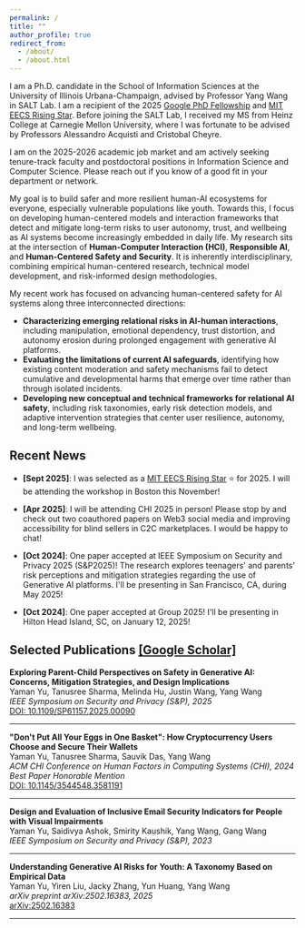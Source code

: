 ```yaml
---
permalink: /
title: ""
author_profile: true
redirect_from: 
  - /about/
  - /about.html
---
```

I am a Ph.D. candidate in the School of Information Sciences at the <span class='text-highlight'>University of Illinois Urbana-Champaign</span>, advised by Professor <span class='text-highlight'>Yang Wang</span> in SALT Lab. I am a recipient of the 2025 <span class='text-colored'>[Google PhD Fellowship](https://research.google/programs-and-events/phd-fellowship/recipients/)</span> and <span class='text-colored'>[MIT EECS Rising Star](https://risingstars-eecs.mit.edu/participants/?y=2025&search_page=4)</span>. Before joining the SALT Lab, I received my MS from Heinz College at Carnegie Mellon University, where I was fortunate to be advised by Professors <span class='fa-facebook-square'>Alessandro Acquisti</span> and <span class='fa-facebook-square'>Cristobal Cheyre</span>.

<span class='required'> I am on the 2025-2026 academic job market and am actively seeking tenure-track faculty and postdoctoral positions in Information Science and Computer Science. Please reach out if you know of a good fit in your department or network.</span>

My goal is to build safer and more resilient human-AI ecosystems for everyone, especially vulnerable populations like youth. Towards this, I focus on developing human-centered models and interaction frameworks that detect and mitigate long-term risks to user autonomy, trust, and wellbeing as AI systems become increasingly embedded in daily life. My research sits at the intersection of **Human-Computer Interaction (HCI)**, **Responsible AI**, and **Human-Centered Safety and Security**. It is inherently interdisciplinary, combining empirical human-centered research, technical model development, and risk-informed design methodologies.

My recent work has focused on advancing human-centered safety for AI systems along three interconnected directions:

- **Characterizing emerging relational risks in AI-human interactions**, including manipulation, emotional dependency, trust distortion, and autonomy erosion during prolonged engagement with generative AI platforms.
- **Evaluating the limitations of current AI safeguards**, identifying how existing content moderation and safety mechanisms fail to detect cumulative and developmental harms that emerge over time rather than through isolated incidents.
- **Developing new conceptual and technical frameworks for relational AI safety**, including risk taxonomies, early risk detection models, and adaptive intervention strategies that center user resilience, autonomy, and long-term wellbeing.

Recent News
------
- **[Sept 2025]**: I was selected as a <span class='text-highlight'>[MIT EECS Rising Star](https://risingstars-eecs.mit.edu/participants/?y=2025&search_page=4)</span> ⭐ for 2025. I will be attending the workshop in Boston this November!

- **[Apr 2025]**: I will be attending CHI 2025 in person! Please stop by and check out two coauthored papers on Web3 social media and improving accessibility for blind sellers in C2C marketplaces. I would be happy to chat!

- **[Oct 2024]**: One paper accepted at IEEE Symposium on Security and Privacy 2025 (S&P2025)! The research explores teenagers' and parents' risk perceptions and mitigation strategies regarding the use of Generative AI platforms. I'll be presenting in San Francisco, CA, during May 2025!

- **[Oct 2024]**: One paper accepted at Group 2025! I'll be presenting in Hilton Head Island, SC, on January 12, 2025!

Selected Publications [[Google Scholar]](https://scholar.google.com/citations?user=P4u5JI8AAAAJ&hl=en)
------

**Exploring Parent-Child Perspectives on Safety in Generative AI: Concerns, Mitigation Strategies, and Design Implications**  
Yaman Yu, Tanusree Sharma, Melinda Hu, Justin Wang, Yang Wang  
*IEEE Symposium on Security and Privacy (S&P), 2025*  
[DOI: 10.1109/SP61157.2025.00090](https://doi.org/10.1109/SP61157.2025.00090)

---

**"Don't Put All Your Eggs in One Basket": How Cryptocurrency Users Choose and Secure Their Wallets**  
Yaman Yu, Tanusree Sharma, Sauvik Das, Yang Wang  
*ACM CHI Conference on Human Factors in Computing Systems (CHI), 2024*  
*Best Paper Honorable Mention*  
[DOI: 10.1145/3544548.3581191](https://doi.org/10.1145/3544548.3581191)

---

**Design and Evaluation of Inclusive Email Security Indicators for People with Visual Impairments**  
Yaman Yu, Saidivya Ashok, Smirity Kaushik, Yang Wang, Gang Wang  
*IEEE Symposium on Security and Privacy (S&P), 2023*

---

**Understanding Generative AI Risks for Youth: A Taxonomy Based on Empirical Data**  
Yaman Yu, Yiren Liu, Jacky Zhang, Yun Huang, Yang Wang  
*arXiv preprint arXiv:2502.16383, 2025*  
[arXiv:2502.16383](https://arxiv.org/abs/2502.16383)

---




<!-- A data-driven personal website
======
Like many other Jekyll-based GitHub Pages templates, Academic Pages makes you separate the website's content from its form. The content & metadata of your website are in structured markdown files, while various other files constitute the theme, specifying how to transform that content & metadata into HTML pages. You keep these various markdown (.md), YAML (.yml), HTML, and CSS files in a public GitHub repository. Each time you commit and push an update to the repository, the [GitHub pages](https://pages.github.com/) service creates static HTML pages based on these files, which are hosted on GitHub's servers free of charge.

Many of the features of dynamic content management systems (like Wordpress) can be achieved in this fashion, using a fraction of the computational resources and with far less vulnerability to hacking and DDoSing. You can also modify the theme to your heart's content without touching the content of your site. If you get to a point where you've broken something in Jekyll/HTML/CSS beyond repair, your markdown files describing your talks, publications, etc. are safe. You can rollback the changes or even delete the repository and start over -- just be sure to save the markdown files! Finally, you can also write scripts that process the structured data on the site, such as [this one](https://github.com/academicpages/academicpages.github.io/blob/master/talkmap.ipynb) that analyzes metadata in pages about talks to display [a map of every location you've given a talk](https://academicpages.github.io/talkmap.html). -->

<!-- Getting started
======
1. Register a GitHub account if you don't have one and confirm your e-mail (required!)
1. Fork [this repository](https://github.com/academicpages/academicpages.github.io) by clicking the "fork" button in the top right. 
1. Go to the repository's settings (rightmost item in the tabs that start with "Code", should be below "Unwatch"). Rename the repository "[your GitHub username].github.io", which will also be your website's URL.
1. Set site-wide configuration and create content & metadata (see below -- also see [this set of diffs](http://archive.is/3TPas) showing what files were changed to set up [an example site](https://getorg-testacct.github.io) for a user with the username "getorg-testacct")
1. Upload any files (like PDFs, .zip files, etc.) to the files/ directory. They will appear at https://[your GitHub username].github.io/files/example.pdf.  
1. Check status by going to the repository settings, in the "GitHub pages" section -->

<!-- Site-wide configuration
------
The main configuration file for the site is in the base directory in [_config.yml](https://github.com/academicpages/academicpages.github.io/blob/master/_config.yml), which defines the content in the sidebars and other site-wide features. You will need to replace the default variables with ones about yourself and your site's github repository. The configuration file for the top menu is in [_data/navigation.yml](https://github.com/academicpages/academicpages.github.io/blob/master/_data/navigation.yml). For example, if you don't have a portfolio or blog posts, you can remove those items from that navigation.yml file to remove them from the header. 

Create content & metadata
------
For site content, there is one markdown file for each type of content, which are stored in directories like _publications, _talks, _posts, _teaching, or _pages. For example, each talk is a markdown file in the [_talks directory](https://github.com/academicpages/academicpages.github.io/tree/master/_talks). At the top of each markdown file is structured data in YAML about the talk, which the theme will parse to do lots of cool stuff. The same structured data about a talk is used to generate the list of talks on the [Talks page](https://academicpages.github.io/talks), each [individual page](https://academicpages.github.io/talks/2012-03-01-talk-1) for specific talks, the talks section for the [CV page](https://academicpages.github.io/cv), and the [map of places you've given a talk](https://academicpages.github.io/talkmap.html) (if you run this [python file](https://github.com/academicpages/academicpages.github.io/blob/master/talkmap.py) or [Jupyter notebook](https://github.com/academicpages/academicpages.github.io/blob/master/talkmap.ipynb), which creates the HTML for the map based on the contents of the _talks directory).

**Markdown generator**

I have also created [a set of Jupyter notebooks](https://github.com/academicpages/academicpages.github.io/tree/master/markdown_generator
) that converts a CSV containing structured data about talks or presentations into individual markdown files that will be properly formatted for the Academic Pages template. The sample CSVs in that directory are the ones I used to create my own personal website at stuartgeiger.com. My usual workflow is that I keep a spreadsheet of my publications and talks, then run the code in these notebooks to generate the markdown files, then commit and push them to the GitHub repository.

How to edit your site's GitHub repository
------
Many people use a git client to create files on their local computer and then push them to GitHub's servers. If you are not familiar with git, you can directly edit these configuration and markdown files directly in the github.com interface. Navigate to a file (like [this one](https://github.com/academicpages/academicpages.github.io/blob/master/_talks/2012-03-01-talk-1.md) and click the pencil icon in the top right of the content preview (to the right of the "Raw | Blame | History" buttons). You can delete a file by clicking the trashcan icon to the right of the pencil icon. You can also create new files or upload files by navigating to a directory and clicking the "Create new file" or "Upload files" buttons. 

Example: editing a markdown file for a talk
![Editing a markdown file for a talk](/images/editing-talk.png)

For more info
------
More info about configuring Academic Pages can be found in [the guide](https://academicpages.github.io/markdown/). The [guides for the Minimal Mistakes theme](https://mmistakes.github.io/minimal-mistakes/docs/configuration/) (which this theme was forked from) might also be helpful. -->
